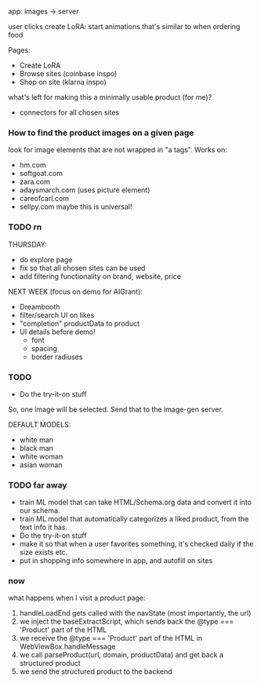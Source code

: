 app: images -> server

user clicks create LoRA: start animations that's similar to when ordering food

Pages:

- Create LoRA
- Browse sites (coinbase inspo)
- Shop on site (klarna inspo)

what's left for making this a minimally usable product (for me)?

- connectors for all chosen sites

### How to find the product images on a given page

look for image elements that are not wrapped in "a tags". Works on:

- hm.com
- softgoat.com
- zara.com
- adaysmarch.com (uses picture element)
- careofcarl.com
- sellpy.com
  maybe this is universal!

### TODO rn

THURSDAY:

- do explore page
- fix so that all chosen sites can be used
- add filtering functionality on brand, website, price

NEXT WEEK (focus on demo for AIGrant):

- Dreambooth
- filter/search UI on likes
- "completion" productData to product
- UI details before demo!
  - font
  - spacing
  - border radiuses

### TODO

- Do the try-it-on stuff

So, one image will be selected. Send that to the image-gen server.

DEFAULT MODELS:

- white man
- black man
- white woman
- asian woman

### TODO far away

- train ML model that can take HTML/Schema.org data and convert it into our schema.
- train ML model that automatically categorizes a liked product, from the text info it has.
- Do the try-it-on stuff
- make it so that when a user favorites something, it's checked daily if the size exists etc.
- put in shopping info somewhere in app, and autofill on sites

### now

what happens when I visit a product page:

1. handleLoadEnd gets called with the navState (most importantly, the url)
2. we inject the baseExtractScript, which sends back the @type === 'Product' part of the HTML
3. we receive the @type === 'Product' part of the HTML in WebViewBox.handleMessage
4. we call parseProduct(url, domain, productData) and get back a structured product
5. we send the structured product to the backend
